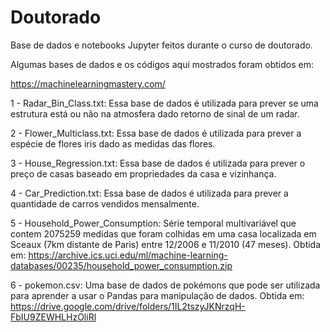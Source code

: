 # Doutorado

Base de dados e notebooks Jupyter feitos durante o curso de doutorado.

Algumas bases de dados e os códigos aqui mostrados foram obtidos em:

https://machinelearningmastery.com/

1 - Radar_Bin_Class.txt: Essa base de dados é utilizada para prever se uma estrutura está ou não na atmosfera dado retorno de sinal de um radar.

2 - Flower_Multiclass.txt: Essa base de dados é utilizada para prever a espécie de flores iris dado as medidas das flores.

3 - House_Regression.txt: Essa base de dados é utilizada para prever o preço de casas baseado em propriedades da casa e vizinhança.

4 - Car_Prediction.txt: Essa base de dados é utilizada para prever a quantidade de carros vendidos mensalmente.

5 - Household_Power_Consumption: Série temporal multivariável que contem 2075259 medidas que foram colhidas em uma casa localizada em Sceaux (7km distante de Paris) entre 12/2006 e 11/2010 (47 meses). Obtida em: https://archive.ics.uci.edu/ml/machine-learning-databases/00235/household_power_consumption.zip

6 - pokemon.csv: Uma base de dados de pokémons que pode ser utilizada para aprender a usar o Pandas para manipulação de dados. Obtida em: https://drive.google.com/drive/folders/1IL2tszyJKNrzqH-FbIU9ZEWHLHzOliRl
